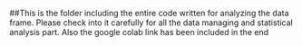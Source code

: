##This is the folder including the entire code written for analyzing the data frame.
Please check into it carefully for all the data managing and statistical analysis part. Also the google colab link has been included in the end
